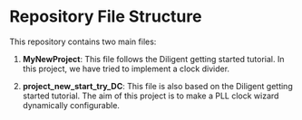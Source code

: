 # Repository File Structure

This repository contains two main files:

1. **MyNewProject**: This file follows the Diligent getting started tutorial. In this project, we have tried to implement a clock divider.

2. **project_new_start_try_DC**: This file is also based on the Diligent getting started tutorial. The aim of this project is to make a PLL clock wizard dynamically configurable.


